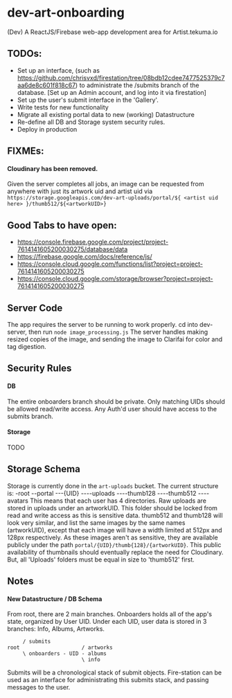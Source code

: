 # dev-art-onboarding
(Dev) A ReactJS/Firebase web-app development area for Artist.tekuma.io

## TODOs:
* Set up an interface, (such as https://github.com/chrisvxd/firestation/tree/08bdb12cdee7477525379c7aa6de8c601f818c67) to administrate the /submits branch of the database. [Set up an Admin account, and log into it via firestation]
* Set up the user's submit interface in the 'Gallery'.
* Write tests for new functionality
* Migrate all existing portal data to new (working) Datastructure
* Re-define all DB and Storage system security rules.
* Deploy in production

## FIXMEs:
#### Cloudinary has been removed.
Given the server completes all jobs, an image can be requested from anywhere with
just its artwork uid and artist uid via
`https://storage.googleapis.com/dev-art-uploads/portal/${ <artist uid here> }/thumb512/${<artworkUID>}`

## Good Tabs to have open:
- https://console.firebase.google.com/project/project-7614141605200030275/database/data
- https://firebase.google.com/docs/reference/js/
- https://console.cloud.google.com/functions/list?project=project-7614141605200030275
- https://console.cloud.google.com/storage/browser?project=project-7614141605200030275

## Server Code
The app requires the server to be running to work properly. cd into dev-server,
then run    `node image_processing.js`
The server handles making resized copies of the image, and sending the image to Clarifai
for color and tag digestion.

## Security Rules
#### DB
The entire onboarders branch should be private. Only matching UIDs should be allowed read/write access. Any Auth'd user should have access to the submits branch.

#### Storage
TODO


## Storage Schema
Storage is currently done in the `art-uploads` bucket. The current structure is:
-root
--portal
---{UID}
----uploads
----thumb128
----thumb512
----avatars
This means that each user has 4 directories. Raw uploads are stored in uploads under an artworkUID.
This folder should be locked from read and write access as this is sensitive data. thumb512 and thumb128 will look very similar, and list the same images by the same names (artworkUID), except that each image will have a width limited at 512px and 128px respectively. As these images aren't as sensitive, they are available publicly under the path `portal/{UID}/thumb{128}/{artworkUID}`. This public availability of thumbnails should eventually replace the need for Cloudinary. But, all 'Uploads' folders must be equal in size to 'thumb512' first.

## Notes
#### New Datastructure / DB Schema
From root, there are 2 main branches.
Onboarders holds all of the app's state, organized by User UID. Under each UID, user data is stored in 3 branches: Info, Albums, Artworks.
```
     / submits
root                    / artworks
     \ onboarders - UID - albums
                        \ info
```  
Submits will be a chronological stack of submit objects. Fire-station can be used as
an interface for administrating this submits stack, and passing messages to the user.
